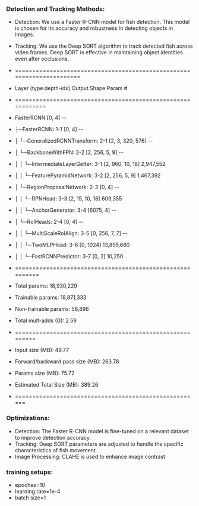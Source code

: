 ### Detection and Tracking Methods:
- Detection: We use a Faster R-CNN model for fish detection. This model is chosen for its accuracy and robustness in detecting objects in images.
- Tracking: We use the Deep SORT algorithm to track detected fish across video frames. Deep SORT is effective in maintaining object identities even after occlusions.

- ======================================================================
- Layer (type:depth-idx)                                       Output Shape              Param #
- ============================================================
- FasterRCNN                                                   [0, 4]                    --
- ├─FasterRCNN: 1-1                                            [0, 4]                    --
- │    └─GeneralizedRCNNTransform: 2-1                         [2, 3, 320, 576]          --
- │    └─BackboneWithFPN: 2-2                                  [2, 256, 5, 9]            --
- │    │    └─IntermediateLayerGetter: 3-1                     [2, 960, 10, 18]          2,947,552
- │    │    └─FeaturePyramidNetwork: 3-2                       [2, 256, 5, 9]            1,467,392
- │    └─RegionProposalNetwork: 2-3                            [0, 4]                    --
- │    │    └─RPNHead: 3-3                                     [2, 15, 10, 18]           609,355
- │    │    └─AnchorGenerator: 3-4                             [6075, 4]                 --
- │    └─RoIHeads: 2-4                                         [0, 4]                    --
- │    │    └─MultiScaleRoIAlign: 3-5                          [0, 256, 7, 7]            --
- │    │    └─TwoMLPHead: 3-6                                  [0, 1024]                 13,895,680
- │    │    └─FastRCNNPredictor: 3-7                           [0, 2]                    10,250
- ==========================================================
- Total params: 18,930,229
- Trainable params: 18,871,333
- Non-trainable params: 58,896
- Total mult-adds (G): 2.59
- =========================================================
- Input size (MB): 49.77
- Forward/backward pass size (MB): 263.78
- Params size (MB): 75.72
- Estimated Total Size (MB): 389.26
- ======================================================




### Optimizations:
- Detection: The Faster R-CNN model is fine-tuned on a relevant dataset to improve detection accuracy.
- Tracking: Deep SORT parameters are adjusted to handle the specific characteristics of fish movement.
- Image Processing: CLAHE is used to enhance image contrast


### training setups:
- epoches=10
- learning rate=1e-4
- batch size=1
